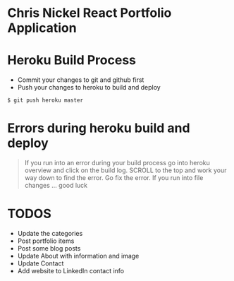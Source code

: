 # Chris Nickel React Portfolio Application

# Heroku Build Process

- Commit your changes to git and github first
- Push your changes to heroku to build and deploy

```
$ git push heroku master
```

# Errors during heroku build and deploy

> If you run into an error during your build process go into heroku overview and click on the build log. SCROLL to the top and work your way down to find the error. Go fix the error.
> If you run into file changes ... good luck

# TODOS

- Update the categories
- Post portfolio items
- Post some blog posts
- Update About with information and image
- Update Contact
- Add website to LinkedIn contact info
